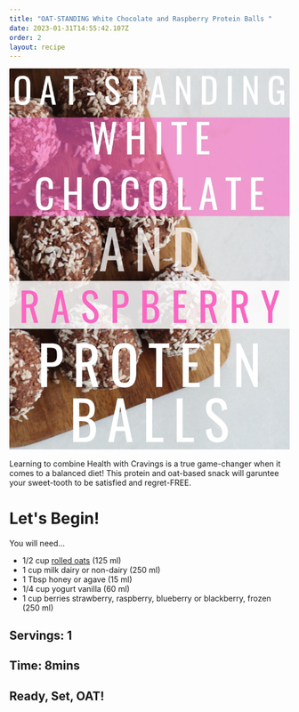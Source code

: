 ```yaml
---
title: "OAT-STANDING White Chocolate and Raspberry Protein Balls "
date: 2023-01-31T14:55:42.107Z
order: 2
layout: recipe
---
```

![](../uploads/490a3136-b93f-4cec-8881-daf6c43bc707.jpeg)

Learning to combine Health with Cravings is a true game-changer when it comes to a balanced diet! This protein and oat-based snack will garuntee your sweet-tooth to be satisfied and regret-FREE.

# Let's Begin!

You will need...

* 1/2 cup [rolled oats](https://oatseveryday.com/know-your-oats-2/#rolled-oats) (125 ml)
* 1 cup milk dairy or non-dairy (250 ml)
* 1 Tbsp honey or agave (15 ml)
* 1/4 cup yogurt vanilla (60 ml)
* 1 cup berries strawberry, raspberry, blueberry or blackberry, frozen (250 ml)

## Servings: 1

## Time: 8mins

## Ready, Set, OAT!
